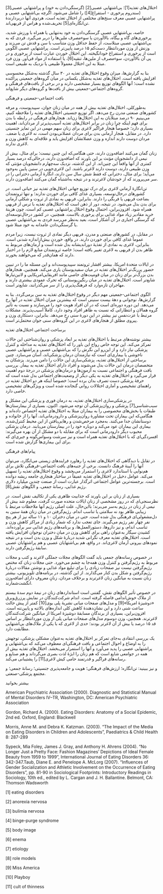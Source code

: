  اختلال‌های تغذیه[1]؛ بی‌اشتهایی عصبی[2] (گرسنگی‌دادن به خود) و پراشتهایی عصبی[3] (سندروم پرخوری - استفراغ[4]) را شامل می‌شود. اگرچه بی‌اشتهایی عصبی و پراشتهایی عصبی معرف سنخ‌های مختلفی از اختلال تغذیه است، هردوی آنها دربردارندۀ تن‌انگاره‌ای[5] تحریف‌شده و هراس از فربهی‌اند.

 خاصه، بی‌اشتهایی عصبی گرسنگی‌دادن به خود به‌تنهایی یا همراه با ورزش شدید، پرخوری‌های گاه و بیگاه، بالاآوردن یا سوءمصرف ملین‌ها را دربر می‌گیرد. فردی که به بی‌اشتهایی عصبی مبتلاست، از حفظ حداقل وزن متناسب با سن و قدش تن می‌زند و وزنش از وزن موردانتظار دست‌کم ۱۵ درصد پایین‌تر است. پراشتهایی عصبی الگویی است از پرخوری و استفراغ خودانگیخته. این اختلال خوردن عبارت است از پرخوری و در پی آن بالاآوردن، سوء‌مصرف از ملین‌ها، تنقیه[6]، یا استفاده از مواد قی‌آور. وزن فرد مبتلا به این اختلال معمولاً طبیعی یا نزدیک به طبیعی است.

 بنا به گزارش‌ها، میزان وقوع اختلال‌های تغذیه در ۳۰ سال گذشته به‌شکل محسوسی افزایش یافته است. اختلال‌های تغذیه به‌شکل یکسانی در میان گروه‌های جمعیتی پراکنده نشده است؛ آنها الگوهای توزیع بسیار مشخصی دارند و در برخی از بافت‌های فرهنگی و گروه‌های اجتماعی-جمعیتی بیش از بافت‌ها و گروه‌های دیگر شایع‌اند.

بافت اجتماعی-جمعیتی و فرهنگی

به‌طورکلی، اختلال‌های تغذیه بیش از همه در میان زنان جوان، سپیدپوست، و مرفه کشورهای صنعتی مدرن رخ می‌دهد. اگر توزیع جنسیتی اختلال‌های تغذیه را ملاحظه کنیم، می‌بینیم ۹۰ درصد مبتلایان به این اختلال‌ها زن‌اند. هنجارهای فرهنگی در رابطه با بدن برای فهم اینکه چرا زنان در برابر اختلال‌های تغذیه آسیب‌پذیرتر از مردان‌اند، اهمیت بسیاری دارد؛ خصوصاً هنجار فراگیر لاغری برای زنان سهم مهمی در این تمایز جنسیتی دارد. در مقابل، هنجار آرمانی بدن برای مردان عضلانی‌بودن است، نه لاغری یا ضعف. مردان دوست دارند اندازه و وزن عضلاتشان افزایش یابد و علاقه‌ای به کاهش وزن و لاغری ندارند.

زنان گمان می‌کنند اضافه‌وزن دارند، حتی هنگامی‌که این چنین نیست؛ برای مثال، بیش از نیمی از دانشجویان مؤنث بر این باورند که اضافه‌وزن دارند، درحالی‌که درصد بسیار کمتری از آنها واقعاً این چنین‌اند. از این گذشته، نزدیک سه‌چهارم دانشجویان مؤنثی که وزن طبیعی دارند، دوست دارند لاغرتر باشند. این لاغری‌جویی در سنین پایین به‌وجود می‌آید؛ برای مثال، دخترانی که فقط شش سال سن دارند، انگارۀ آرمانی دخترانی را در سر می‌پرورند که از خودشان لاغرترند و در نتیجه به‌اشتباه گمان می‌کنند اضافه‌وزن دارند.

تن‌انگارۀ آرمانی لاغری برای درک توزیع جهانی اختلال‌های تغذیه نیز حیاتی است. در کشورهای درحال‌توسعه، بسیاری غذای کافی برای خوردن ندارند؛ و تنها ثروتمندان بضاعت فربهی یا فربگی را دارند. بنابراین، فربهی به نمادی از ثروت و شکلی آرمانی برای بدن بدل می‌شود. در نتیجه، دور از ذهن است که اختلال‌های تغذیه با ترس از فربهی همراه شود. افزون‌براین، احتمال وقوع اختلال پراشتهایی عصبی کم است، چون هزینهٔ خرید مقادیر زیاد مواد غذایی برای پرخوری بالاست. همچنین، در کشور درحال‌توسعه‌ای که گرسنگی اجباری در آن آشکار است، بعید به‌نظر می‌رسد فردی به بی‌اشتهایی عصبی یا گرسنگی‌دادن عامدانه به خود مبتلا شود.

در مقابل، در کشورهای صنعتی و مدرن، فربهی دیگر نمادی از ثروت نیست، زیرا مردم عموماً غذای کافی برای خوردن دارند. در واقع، خوردنِ بیش‌ازاندازه شدنی است. بنابراین، لاغری به نمادی از تغذیۀ دوراندیشانه بدل شده است و آرمان‌های مربوط به ظاهر بدن از فربهی به لاغری تغییر یافته است؛ خاصه ثروتمندان منابع لازم را در اختیار دارند که همان‌قدر که می‌خواهند بخورند.

در ایالات متحدهٔ امریکا، بیشتر اقشار ثروتمند سپیدپوست‌اند و این مسئله ما را در تبیین حضور پررنگ‌تر اختلال‌های تغذیه در میان سفیدپوستان یاری می‌کند. همچنین، هنجارهای بدن بزرگ‌تر برای زنان در میان قومیت‌های خاصی مانند افریقایی‌امریکایی و لاتین‌تبارها شایع‌تر است. اختلال‌های تغذیه در میان رنگین‌پوستانی که تحرک عمودی بیشتری دارند و مهاجران تازه‌وارد که فرهنگ‌پذیری را از سر می‌گذرانند، شایع‌تر است.

الگوی اجتماعی-جمعیتی مهم دیگر در وقوع اختلال‌های تغذیه به سن برمی‌گردد. بنا به گزارش‌ها، نوجوانی و دهۀ بیست سنینی است که بیشترین میزان اختلال تغذیه در آنها رخ می‌دهد. این دوره دوره‌ای است که در آن افراد هویت خود را می‌سازند و نسبت به تأثیر گروه همالان و انتظاراتی که نسبت به ظاهر افراد وجود دارد، کاملاً آسیب‌پذیرند. مشکلات مرتبط با عزت‌نفس نیز بیشتر در این دورهٔ سنی رخ می‌دهد. بنابراین، دستکاری وزن و پیروی مطلق از هنجارهای لاغری در این گروه‌های سنی جوان محتمل‌تر است.

برساخت اجتماعی اختلال‌های تغذیه

بیشتر نوشته‌های مرتبط با اختلال‌های تغذیه بر ابعاد پزشکی و روان‌شناختی این حالات تمرکز می‌کند. این توجه خاص رواج این باور را که اختلال‌های تغذیه به مداخله و کنترل پزشکی نیاز دارد و از این‌رو این نگرش را که بی‌اشتهایی عصبی و پراشتهایی عصبی ناخوشی یا بیماری‌ای است که نیازمندان درمان پزشکی‌اند، آسان می‌سازد. چنین برساختی از اختلال‌های تغذیه، پزشکی‌سازی این حالات را دامن می‌زند. پزشکان به متخصصان درمان این حالات بدل می‌شوند و افراد دارای اختلال تغذیه به بیمار. بررسی بافت فرهنگی و اجتماعی نسبت به آزمون‌ها و درمان‌های پزشکی در درجۀ دوم اهمیت قرار می‌گیرد و اختلال‌های تغذیه به یکی دیگر از وضعیت‌های اجتماعی بدل شده است که حرفهٔ پزشکی دست تصرف بدان برده است؛ خصوصاً اینکه هر دو اختلال تغذیه در راهنمای تشخیصی و آماری اختلالات روانی گنجانده شده است و ویژگی‌های تشخیصی خاصی دارد.

 در پزشکی‌سازی اختلال‌های تغذیه، به درمان فوری و پزشکی این مشکل و سبب‌شناسی[7] پزشکی و روان‌پزشکی آن توجه می‌شود. اکنون، بسیاری از بیمارستان‌ها طبقات یا بخش‌های مخصوصی را به بیماران مبتلا به اختلال‌های تغذیه اختصاص داده‌اند و هنگامی‌که این بیماران تحت مشاورۀ روان‌پزشکی و دارودرمانی‌اند، آنها را از خانواده و دوستانشان جدا می‌کنند. به‌مجرد مرخص‌شدن و رهایی‌یافتن از این محیط کنترل‌شده، بیماری این بیماران عود می‌کند و دوباره خود را در بیمارستان می‌یابند. درمان پزشکی محبوب دیگر دارودرمانی است که برای مقابله با دو مشکل از آن بهره می‌گیرند: افسردگی‌ای که با اختلال‌های تغذیه همراه است و نیز سرشت وسواس‌گونه و جبری‌ای که برای این بیماری‌ها گزارش شده است.

پیام/های فرهنگی

 در تقابل با دیدگاهی که اختلال‌های تغذیه را رهاورد فرایندهای زیستی می‌انگارد، می‌توان آنها را آیینهٔ فرهنگ دانست. برخی از جنبه‌های بافت اجتماعی-فرهنگی تلاش برای هم‌نوایی با استاندارد لاغری را استمرار می‌بخشد و وقوع اختلال‌های تغذیه را تسهیل می‌کند. عوامل دخیل در اختلال‌های تغذیه عمیقاً در ساختار هنجاری جامعه ریشه دوانده است. برجسته‌ترین عوامل اجتماعی اثرگذار عبارت است از صنعت چندین میلیارد دلاری رژیم غذایی، رسانۀ جمعی، و الگوهای نقش[8].

 بسیاری از زنان بر این باورند که جذابیت ظاهری یکی از تکالیف نقش است. در نظرسنجی‌ای که در روز مشخصی از زنان ایالات متحده صورت گرفت، معلوم شد بیش از نیمی از زنان در رژیم به‌سر می‌برند؛ بااین‌حال، علت اصلی رژیم آنها ملاحظات مرتبط با زیبایی ظاهر بود نه سلامتی یا تناسب اندام. رژیم‌گرفتن در میان زنان همۀ سنین به دل‌مشغولی‌ای فرهنگی بدل شده است. حتی در میان دختران ۱۰ و ۱۱ ساله نیز از هر پنج نفر چهار نفر رژیم می‌گیرند. جای تعجب ندارد که شمار زیادی از مراکز کاهش وزن و تناسب اندام، و نیز داروها، دستورالعمل‌ها، و برنامه‌های رژیم غذایی سر برآورده‌اند. کشیدن سیگار به‌عنوان راهی برای کاهش وزن در میان دختران نوجوان افزایش یافته است. اختلال‌های تغذیه معرف نگرانی شدید دربارهٔ شکل و وزن بدن است و در نتیجه نمودهای بیرونی آرمان لاغری‌اند. در واقع، هم بی‌اشتهایان عصبی و هم پراشتهایان عصبی سابقۀ رژیم‌گرفتن دارند.

در خصوص رسانه‌های جمعی باید گفت الگوهای مجلات جملگی لاغرند و کتب و مجلات مربوط به رژیم‌گرفتن و کنترل وزن همه‌جا به چشم می‌خورد. حتی مجلات زنان که مختص رژیم‌گرفتن نیست نیز صفحات زیادی را برای تبلیغ مواد غذایی و نوشتن مقالات دربارهٔ رژیم‌گرفتن و شکل بدن کنار می‌گذارند. از این گذشته، در برنامه‌های تلویزیونی، بیشتر زنان نسبت به میانگین زنان لاغرترند و برخلاف مردان، زنانِ معروفِ دارای اضافه‌وزن انگشت‌شمارند.

 در خصوص تأثیر الگوهای نقش، گفتنی است استانداردهای زنان در نیمۀ دوم سدۀ بیستم از ملاک خوش‌اندامی فاصله گرفته است. اندام شرکت‌کنندگان در نمایش پرزرق‌وبرق «دوشیزۀ امریکا»[9] و مدل‌های صفحات میانی نشریهٔ پلی بوی[10] کمتر از پیش حالت ساعت شنی دارد و این نشان‌دهندۀ کاهش کلی اندازه‌های بالاتنه و پایین‌تنه است. افزون‌براین، بسیاری از برندگان مسابقۀ دوشیزۀ امریکا از میانگین شرکت‌کنندگان لاغرترند. همچنین، وزن دوسوم مدل‌های صفحات میانی پلی از وزن موردانتظار بر اساس قد ۱۵ درصد یا بیش از آن لاغرتر بودند؛ حدی از لاغری که با یکی از ملاک‌های بی‌اشتهایی مطابقت دارد.

 یک بررسی انتقادی به‌جای تمرکز بر اختلال‌های تغذیه به‌عنوان مشکلی پزشکی، توجهش را به اوضاع و احوال اجتماعی و بافت فرهنگی‌ای معطوف می‌کند که بی‌اشتهایی و پراشتهایی عصبی را پدید می‌آورد و آنها را استمرار می‌بخشد. اختلال‌های تغذیه بیش از همه در جوامعی شایع است که هم زنان را ابژۀ لذت بصری می‌گرداند و هم صنایع و رسانه‌های فراگیر و قدرتمند حامی کیش لاغری[11] را پشتیبانی می‌کند.

و نیز ببینید: تن‌انگاره؛ ارزش‌های فرهنگی؛ هویت و جامعه‌پذیری جنسیتی؛ رسانۀ جمعی؛ و مجتمع پزشکی-صنعتی.

بیشتر بخوانید

American Psychiatric Association (2000). Diagnostic and Statistical Manual of Mental Disorders IV–TR, Washington, DC: American Psychiatric Association

Gordon, Richard A. (2000). Eating Disorders: Anatomy of a Social Epidemic, 2nd ed. Oxford, England: Blackwell

Morris, Anne M. and Debra K. Katzman. (2003). “The Impact of the Media on Eating Disorders in Children and Adolescents”, Paediatrics & Child Health 8: 287-289

Sypeck, Mia Foley, James J. Gray, and Anthony H. Ahrens (2004). “No Longer Just a Pretty Face: Fashion Magazines’ Depictions of Ideal Female Beauty from 1959 to 1999”, International Journal of Eating Disorders 36: 342-347.Taub, Diane E. and Penelope A. McLorg (2007). “Influences of Gender Socialization and Athletic Involvement on the Occurrence of Eating Disorders”, pp. 81-90 in Sociological Footprints: Introductory Readings in Sociology, 10th ed., edited by L. Cargan and J. H. Ballantine. Belmont, CA: Thomson Wadsworth

 [1] eating disorders

[2] anorexia nervosa

[3] bulimia nervosa

 [4] binge-purge syndrome

[5] body image

[6] enema

[7] etiology

[8] role models

[9] Miss America

[10] Playboy

[11] cult of thinness

 

 

 

 
